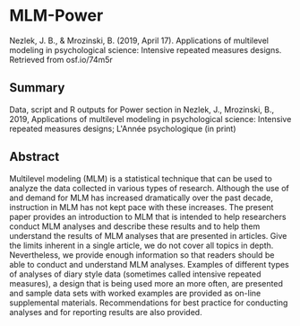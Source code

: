 # MLM-Power
Nezlek, J. B., &amp; Mrozinski, B. (2019, April 17). Applications of multilevel modeling in psychological science: Intensive repeated measures designs. Retrieved from osf.io/74m5r 

## Summary
Data, script and R outputs for Power section in Nezlek, J., Mrozinski, B., 2019, Applications of multilevel modeling in psychological science:
Intensive repeated measures designs; L'Année psychologique (in print)

## Abstract

Multilevel modeling (MLM) is a statistical technique that can be used to analyze the data collected in various types of research. Although the use of and demand for MLM has increased dramatically over the past decade, instruction in MLM has not kept pace with these increases. The present paper provides an introduction to MLM that is intended to help researchers conduct MLM analyses and describe these results and to help them understand the results of MLM analyses that are presented in articles. Give the limits inherent in a single article, we do not cover all topics in depth. Nevertheless, we provide enough information so that readers should be able to conduct and understand MLM analyses. Examples of different types of analyses of diary style data (sometimes called intensive repeated measures), a design that is being used more an more often, are presented and sample data sets with worked examples are provided as on-line supplemental materials. Recommendations for best practice for conducting analyses and for reporting results are also provided.
